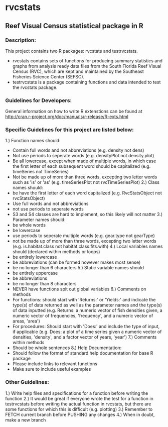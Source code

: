 rvcstats
========

Reef Visual Census statistical package in R
-------------------------------------------

### Description:
This project contains two R packages: rvcstats and testrvcstats. 
  * rvcstats contains sets of functions for producing summary statistics and graphs from analysis ready
  data files from the South Florida Reef Visual Census (RVC), which are kept and maintained by the Southeast
  Fisheries Science Center (SEFSC). 
  * testrvcstats is a package containing functions and data intended to test the rvcstats package. 

### Guidelines for Developers:
General information on how to write R extenstions can be found at http://cran.r-project.org/doc/manuals/r-release/R-exts.html

### Specific Guidelines for this project are listed below:
1.) Function names should: 
  * Contain full words and not abbreviations (e.g. density not dens)
  * Not use periods to seperate words (e.g. densityPlot not density.plot)
  * Be all lowercase, except when made of multiple words, in which case the first letter of each subsequent word
    should be capitalized (e.g. timeSeries not TimeSeries)
  * Not be made up of more than three words, excepting two letter words such as 'is' or 'as' (e.g. timeSeriesPlot not
    rvcTimeSeriesPlot)
2.) Class names should:
  * be have the first letter of each word capitalized (e.g. RvcStatsObject not rvcStatsObject)
  * Use full words and not abbreviations
  * not use periods to seperate words
  * S3 and S4 classes are hard to implement, so this likely will not matter
3.) Parameter names should:
  * be whole words
  * be lowercase
  * use periods to seperate multiple words (e.g. gear.type not gearType)
  * not be made up of more than three words, excepting two letter words (e.g. is.habitat.class not habitat.class.fits.with)
4.) Local variables names should (declared within methods or loops)
  *  be entirely lowercase
  *  be abbreviations (can be formed however makes most sense)
  *  be no longer than 6 characters
5.) Static variable names should
  * be entirely uppercase
  * be abbreviations 
  * be no longer than 8 characters
  * NEVER have functions spit out global variables
6.) Comments on methods 
  * For functions: should start with 'Returns:' or 'Yields:' and indicate the type(s) of data returned as well
    as the parameter names and the type(s) of data inputted (e.g. Returns: a numeric vector of fish densities given,
    a numeric vector of frequencies, 'frequency', and a numeric vector of areas, 'area')
  * For procedures: Should start with 'Does:' and include the type of input, if applicable (e.g. Does: a plot
  of a time series given a numeric vector of densities, 'density', and a factor vector of years, 'year')
7.) Comments within methods
  * Should be whole sentences
8.) Help Documentation:
  * Should follow the format of standard help documentation for base R package
  * Please include links to relevant functions
  * Make sure to include useful examples

### Other Guidelines:
1.) Write help files and specifications for a function before writing the function
2.) It would be great if everyone wrote the test for a function in testrvcstats before writing the actual function in
  rvcstats, but there are some functions for which this is difficult (e.g. plotting)
3.) Remember to FETCH current branch before PUSHING any changes 
4.) When in doubt, make a new branch
